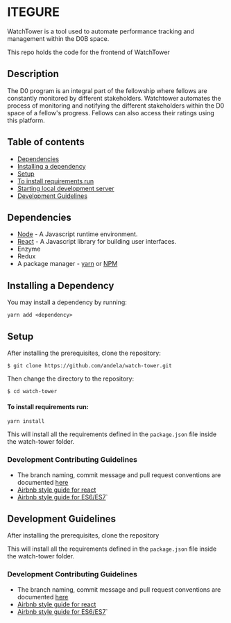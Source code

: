 # ITEGURE

WatchTower is a tool used to automate performance tracking and management within the D0B space.

This repo holds the code for the frontend of WatchTower

## Description

The D0 program is an integral part of the fellowship where fellows are constantly monitored by different stakeholders.
Watchtower automates the process of monitoring and notifying the different stakeholders within the D0 space of a fellow's progress. Fellows can also access their ratings using this platform.

## Table of contents

- [Dependencies](#dependencies)
- [Installing a dependency](#installing-a-dependency)
- [Setup](#setup)
- [To install requirements run](#to-install-requirements-run)
- [Starting local development server](#starting-local-development-server)
- [Development Guidelines](#development-contributing-guidelines)


## Dependencies

- [Node](https://nodejs.org/en/download/) - A Javascript runtime environment.
- [React](https://github.com/facebook/create-react-app) - A Javascript library for building user interfaces.
- Enzyme
- Redux
- A package manager - [yarn](https://yarnpkg.com/lang/en/) or [NPM](https://www.npmjs.com/)

## Installing a Dependency

You may install a dependency by running:

```
yarn add <dependency>
```

## Setup

After installing the prerequisites, clone the repository:

```
$ git clone https://github.com/andela/watch-tower.git
```

Then change the directory to the repository:

```
$ cd watch-tower
```

#### To install requirements run:

```
yarn install
```

This will install all the requirements defined in the `package.json` file inside the watch-tower folder.


### Development Contributing Guidelines

- The branch naming, commit message and pull request conventions are documented [here](https://github.com/andela/engineering-playbook/tree/master/5.%20Developing/Conventions)
- [Airbnb style guide for react](https://github.com/airbnb/javascript/tree/master/react)
- [Airbnb style guide for ES6/ES7](https://github.com/airbnb/javascript)`



## Development Guidelines

After installing the prerequisites, clone the repository

This will install all the requirements defined in the `package.json` file inside the watch-tower folder.


### Development Contributing Guidelines

- The branch naming, commit message and pull request conventions are documented [here](https://github.com/andela/engineering-playbook/tree/master/5.%20Developing/Conventions)
- [Airbnb style guide for react](https://github.com/airbnb/javascript/tree/master/react)
- [Airbnb style guide for ES6/ES7](https://github.com/airbnb/javascript)`
